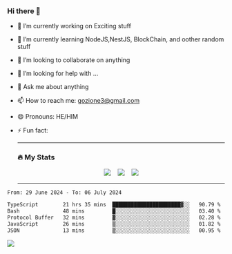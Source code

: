 ### Hi there 👋

<!--
**charlieScript/charlieScript** is a ✨ _special_ ✨ repository because its `README.md` (this file) appears on your GitHub profile.

Here are some ideas to get you started: -->

- 🔭 I’m currently working on Exciting stuff
- 🌱 I’m currently learning NodeJS,NestJS, BlockChain, and oother random stuff
- 👯 I’m looking to collaborate on anything
- 🤔 I’m looking for help with ...
- 💬 Ask me about anything
- 📫 How to reach me: gozione3@gmail.com
- 😄 Pronouns: HE/HIM
- ⚡ Fun fact:


  ---

  ### :fire: My Stats

  <div id="stats" align="center">
  <img src="http://github-readme-streak-stats.herokuapp.com?user=charlieScript&theme=dark&date_format=M%20j%5B%2C%20Y%5D" />&nbsp;&nbsp;&nbsp;
  <img src="https://github-readme-stats.vercel.app/api/top-langs/?username=charlieScript&layout=compact&theme=vision-friendly-dark"/>&nbsp;&nbsp;&nbsp;
  <img src="https://github-readme-stats.vercel.app/api?username=charlieScript&show_icons=true&theme=radical"/>
  </div>

  ---



<!--START_SECTION:waka-->

```txt
From: 29 June 2024 - To: 06 July 2024

TypeScript        21 hrs 35 mins  ██████████████████████▓░░   90.79 %
Bash              48 mins         █░░░░░░░░░░░░░░░░░░░░░░░░   03.40 %
Protocol Buffer   32 mins         ▓░░░░░░░░░░░░░░░░░░░░░░░░   02.28 %
JavaScript        26 mins         ▒░░░░░░░░░░░░░░░░░░░░░░░░   01.82 %
JSON              13 mins         ▒░░░░░░░░░░░░░░░░░░░░░░░░   00.95 %
```

<!--END_SECTION:waka-->
![](https://komarev.com/ghpvc/?username=charlieScript)

